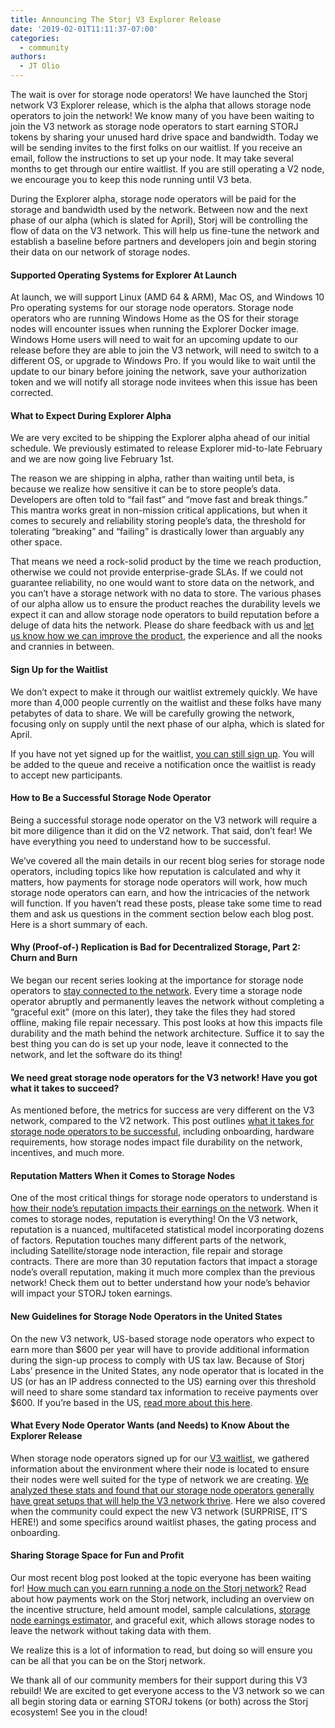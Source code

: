 ```yaml
---
title: Announcing The Storj V3 Explorer Release
date: '2019-02-01T11:11:37-07:00'
categories:
  - community
authors:
  - JT Olio
---
```

The wait is over for storage node operators! We have launched the Storj network V3 Explorer release, which is the alpha that allows storage node operators to join the network! We know many of you have been waiting to join the V3 network as storage node operators to start earning STORJ tokens by sharing your unused hard drive space and bandwidth. Today we will be sending invites to the first folks on our waitlist. If you receive an email, follow the instructions to set up your node. It may take several months to get through our entire waitlist. If you are still operating a V2 node, we encourage you to keep this node running until V3 beta.

During the Explorer alpha, storage node operators will be paid for the storage and bandwidth used by the network. Between now and the next phase of our alpha (which is slated for April), Storj will be controlling the flow of data on the V3 network. This will help us fine-tune the network and establish a baseline before partners and developers join and begin storing their data on our network of storage nodes. 

#### Supported Operating Systems for Explorer At Launch

At launch, we will support Linux (AMD 64 & ARM), Mac OS, and Windows 10 Pro operating systems for our storage node operators. Storage node operators who are running Windows Home as the OS for their storage nodes will encounter issues when running the Explorer Docker image. Windows Home users will need to wait for an upcoming update to our release before they are able to join the V3 network, will need to switch to a different OS, or upgrade to Windows Pro. If you would like to wait until the update to our binary before joining the network, save your authorization token and we will notify all storage node invitees when this issue has been corrected.

#### What to Expect During Explorer Alpha

We are very excited to be shipping the Explorer alpha ahead of our initial schedule. We previously estimated to release Explorer mid-to-late February and we are now going live February 1st. 

The reason we are shipping in alpha, rather than waiting until beta, is because we realize how sensitive it can be to store people’s data. Developers are often told to “fail fast” and “move fast and break things.” This mantra works great in non-mission critical applications, but when it comes to securely and reliability storing people’s data, the threshold for tolerating “breaking” and “failing” is drastically lower than arguably any other space. 

That means we need a rock-solid product by the time we reach production, otherwise we could not provide enterprise-grade SLAs. If we could not guarantee reliability, no one would want to store data on the network, and you can’t have a storage network with no data to store. The various phases of our alpha allow us to ensure the product reaches the durability levels we expect it can and allow storage node operators to build reputation before a deluge of data hits the network. Please do share feedback with us and [let us know how we can improve the product](https://ideas.storj.io), the experience and all the nooks and crannies in between. 

#### Sign Up for the Waitlist

We don’t expect to make it through our waitlist extremely quickly. We have more than 4,000 people currently on the waitlist and these folks have many petabytes of data to share. We will be carefully growing the network, focusing only on supply until the next phase of our alpha, which is slated for April.

If you have not yet signed up for the waitlist, [you can still sign up](https://storj.io/sign-up-farmer). You will be added to the queue and receive a notification once the waitlist is ready to accept new participants. 

#### How to Be a Successful Storage Node Operator

Being a successful storage node operator on the V3 network will require a bit more diligence than it did on the V2 network. That said, don’t fear! We have everything you need to understand how to be successful. 

We’ve covered all the main details in our recent blog series for storage node operators, including topics like how reputation is calculated and why it matters, how payments for storage node operators will work, how much storage node operators can earn, and how the intricacies of the network will function. If you haven’t read these posts, please take some time to read them and ask us questions in the comment section below each blog post. Here is a short summary of each. 

#### Why (Proof-of-) Replication is Bad for Decentralized Storage, Part 2: Churn and Burn

We began our recent series looking at the importance for storage node operators to [stay connected to the network](https://storj.io/blog/2019/01/why-proof-of--replication-is-bad-for-decentralized-storage-part-2-churn-and-burn). Every time a storage node operator abruptly and permanently leaves the network without completing a “graceful exit” (more on this later), they take the files they had stored offline, making file repair necessary. This post looks at how this impacts file durability and the math behind the network architecture. Suffice it to say the best thing you can do is set up your node, leave it connected to the network, and let the software do its thing! 

#### We need great storage node operators for the V3 network! Have you got what it takes to succeed?

As mentioned before, the metrics for success are very different on the V3 network, compared to the V2 network. This post outlines [what it takes for storage node operators to be successful](https://storj.io/blog/2019/01/we-need-great-storage-node-operators-for-the-v3-network-have-you-got-what-it-takes-to-succeed/), including onboarding, hardware requirements, how storage nodes impact file durability on the network, incentives, and much more. 

#### Reputation Matters When it Comes to Storage Nodes

One of the most critical things for storage node operators to understand is [how their node’s reputation impacts their earnings on the network](https://storj.io/blog/2019/01/reputation-matters-when-it-comes-to-storage-nodes/). When it comes to storage nodes, reputation is everything! On the V3 network, reputation is a nuanced, multifaceted statistical model incorporating dozens of factors. Reputation touches many different parts of the network, including Satellite/storage node interaction, file repair and storage contracts. There are more than 30 reputation factors that impact a storage node’s overall reputation, making it much more complex than the previous network! Check them out to better understand how your node’s behavior will impact your STORJ token earnings.  

#### New Guidelines for Storage Node Operators in the United States

On the new V3 network, US-based storage node operators who expect to earn more than $600 per year will have to provide additional information during the sign-up process to comply with US tax law. Because of Storj Labs’ presence in the United States, any node operator that is located in the US (or has an IP address connected to the US) earning over this threshold will need to share some standard tax information to receive payments over $600. If you’re based in the US, [read more about this here](https://storj.io/blog/2019/01/new-guidelines-for-storage-node-operators-in-the-united-states/). 

#### What Every Node Operator Wants (and Needs) to Know About the Explorer Release

When storage node operators signed up for our [V3 waitlist](https://storj.io/sign-up-farmer), we gathered information about the environment where their node is located to ensure their nodes were well suited for the type of network we are creating. [We analyzed these stats and found that our storage node operators generally have great setups that will help the V3 network thrive](https://storj.io/blog/2019/01/what-every-node-operator-wants-and-needs-to-know-about-the-explorer-release/). Here we also covered when the community could expect the new V3 network (SURPRISE, IT’S HERE!) and some specifics around waitlist phases, the gating process and onboarding. 

#### Sharing Storage Space for Fun and Profit

Our most recent blog post looked at the topic everyone has been waiting for! [How much can you earn running a node on the Storj network?](https://storj.io/blog/2019/01/sharing-storage-space-for-fun-and-profit/) Read about how payments work on the Storj network, including an overview on the incentive structure, held amount model, sample calculations, [storage node earnings estimator](https://storj.io/storage-node-estimator), and graceful exit, which allows storage nodes to leave the network without taking data with them. 

We realize this is a lot of information to read, but doing so will ensure you can be all that you can be on the Storj network. 

We thank all of our community members for their support during this V3 rebuild! We are excited to get everyone access to the V3 network so we can all begin storing data or earning STORJ tokens (or both) across the Storj ecosystem! See you in the cloud!
